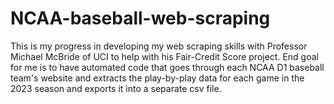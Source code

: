 # NCAA-baseball-web-scraping

This is my progress in developing my web scraping skills with Professor Michael McBride of UCI to help with his Fair-Credit Score project. End goal for me is to have automated code that goes through each NCAA D1 baseball team's website and extracts the play-by-play data for each game in the 2023 season and exports it into a separate csv file. 
